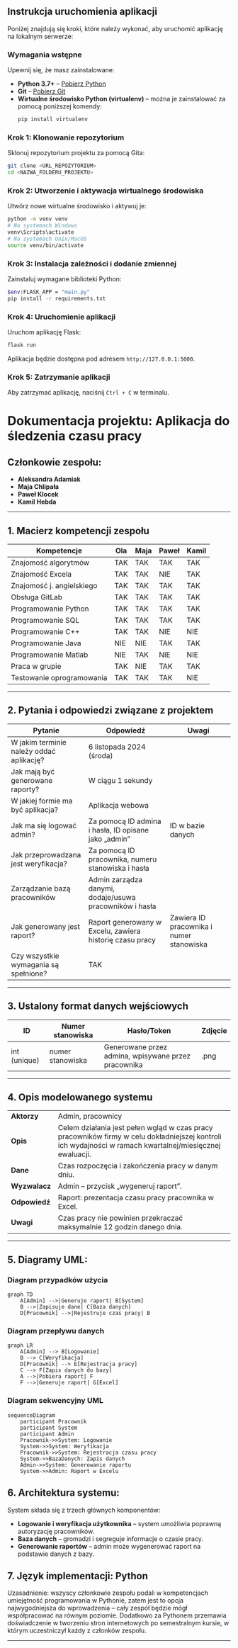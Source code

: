 ## Instrukcja uruchomienia aplikacji

Poniżej znajdują się kroki, które należy wykonać, aby uruchomić aplikację na lokalnym serwerze:

### Wymagania wstępne

Upewnij się, że masz zainstalowane:
- **Python 3.7+** – [Pobierz Python](https://www.python.org/downloads/)
- **Git** – [Pobierz Git](https://git-scm.com/downloads)
- **Wirtualne środowisko Python (virtualenv)** – można je zainstalować za pomocą poniższej komendy:
  ```bash
  pip install virtualenv
  ```

### Krok 1: Klonowanie repozytorium

Sklonuj repozytorium projektu za pomocą Gita:
```bash
git clone <URL_REPOZYTORIUM>
cd <NAZWA_FOLDERU_PROJEKTU>
```

### Krok 2: Utworzenie i aktywacja wirtualnego środowiska

Utwórz nowe wirtualne środowisko i aktywuj je:
```bash
python -m venv venv
# Na systemach Windows
venv\Scripts\activate
# Na systemach Unix/MacOS
source venv/bin/activate
```

### Krok 3: Instalacja zależności i dodanie zmiennej 

Zainstaluj wymagane biblioteki Python:
```bash
$env:FLASK_APP = "main.py"
pip install -r requirements.txt
```

### Krok 4: Uruchomienie aplikacji

Uruchom aplikację Flask:
```bash
flask run
```
Aplikacja będzie dostępna pod adresem `http://127.0.0.1:5000`.

### Krok 5: Zatrzymanie aplikacji

Aby zatrzymać aplikację, naciśnij `Ctrl + C` w terminalu.

# Dokumentacja projektu: Aplikacja do śledzenia czasu pracy

## Członkowie zespołu:
- **Aleksandra Adamiak**
- **Maja Chlipała**
- **Paweł Klocek**
- **Kamil Hebda**

---

## 1. Macierz kompetencji zespołu

| Kompetencje             | Ola | Maja | Paweł | Kamil |
|-------------------------|-----|------|-------|-------|
| Znajomość algorytmów    | TAK | TAK  | TAK   | TAK   |
| Znajomość Excela        | TAK | TAK  | NIE   | TAK   |
| Znajomość j. angielskiego| TAK | TAK  | TAK   | TAK   |
| Obsługa GitLab          | TAK | TAK  | TAK   | TAK   |
| Programowanie Python     | TAK | TAK  | TAK   | TAK   |
| Programowanie SQL        | TAK | TAK  | TAK   | TAK   |
| Programowanie C++        | TAK | TAK  | NIE   | NIE   |
| Programowanie Java       | NIE | NIE  | TAK   | TAK   |
| Programowanie Matlab     | NIE | TAK  | NIE   | NIE   |
| Praca w grupie           | TAK | NIE  | TAK   | TAK   |
| Testowanie oprogramowania| TAK | TAK  | TAK   | NIE   |

---

## 2. Pytania i odpowiedzi związane z projektem

| Pytanie                                 | Odpowiedź                                               | Uwagi                          |
|-----------------------------------------|---------------------------------------------------------|--------------------------------|
| W jakim terminie należy oddać aplikację?| 6 listopada 2024 (środa)                                |                                |
| Jak mają być generowane raporty?        | W ciągu 1 sekundy                                       |                                |
| W jakiej formie ma być aplikacja?       | Aplikacja webowa                                        |                                |
| Jak ma się logować admin?               | Za pomocą ID admina i hasła, ID opisane jako „admin”   | ID w bazie danych             |
| Jak przeprowadzana jest weryfikacja?    | Za pomocą ID pracownika, numeru stanowiska i hasła       |                                |
| Zarządzanie bazą pracowników            | Admin zarządza danymi, dodaje/usuwa pracowników i hasła  |                                |
| Jak generowany jest raport?             | Raport generowany w Excelu, zawiera historię czasu pracy | Zawiera ID pracownika i numer stanowiska |
| Czy wszystkie wymagania są spełnione?   | TAK                                                     |                                |

---

## 3. Ustalony format danych wejściowych

| ID | Numer stanowiska | Hasło/Token | Zdjęcie |
|----|------------------|-------------|---------|
| int (unique) | numer stanowiska | Generowane przez admina, wpisywane przez pracownika | .png |

---

## 4. Opis modelowanego systemu

|                              |                                                                                                                                                             |
|------------------------------|-------------------------------------------------------------------------------------------------------------------------------------------------------------|
| **Aktorzy**                  | Admin, pracownicy                                                                                                                                           |
| **Opis**                     | Celem działania jest pełen wgląd w czas pracy pracowników firmy w celu dokładniejszej kontroli ich wydajności w ramach kwartalnej/miesięcznej ewaluacji.    |
| **Dane**                     | Czas rozpoczęcia i zakończenia pracy w danym dniu.                                                                                                          |
| **Wyzwalacz**                | Admin – przycisk „wygeneruj raport”.                                                                                                                         |
| **Odpowiedź**                | Raport: prezentacja czasu pracy pracownika w Excel.                                                                                                          |
| **Uwagi**                    | Czas pracy nie powinien przekraczać maksymalnie 12 godzin danego dnia.                                                                                       |

---

## 5. Diagramy UML:

### Diagram przypadków użycia 
```mermaid
graph TD
    A[Admin] -->|Generuje raport| B[System]
    B -->|Zapisuje dane| C[Baza danych]
    D[Pracownik] -->|Rejestruje czas pracy| B
```
### Diagram przepływu danych
```mermaid
graph LR
    A[Admin] --> B[Logowanie]
    B --> C[Weryfikacja]
    D[Pracownik] --> E[Rejestracja pracy]
    C --> F[Zapis danych do bazy]
    A -->|Pobiera raport| F
    F -->|Generuje raport| G[Excel]
```
### Diagram sekwencyjny UML
```mermaid
sequenceDiagram
    participant Pracownik
    participant System
    participant Admin
    Pracownik->>System: Logowanie
    System->>System: Weryfikacja
    Pracownik->>System: Rejestracja czasu pracy
    System->>BazaDanych: Zapis danych
    Admin->>System: Generowanie raportu
    System->>Admin: Raport w Excelu
```

## 6. Architektura systemu:
System składa się z trzech głównych komponentów:

- **Logowanie i weryfikacja użytkownika** – system umożliwia poprawną autoryzację pracowników.
- **Baza danych** – gromadzi i segreguje informacje o czasie pracy.
- **Generowanie raportów** – admin może wygenerować raport na podstawie danych z bazy.

## 7. Język implementacji: Python

Uzasadnienie: wszyscy członkowie zespołu podali w kompetencjach umiejętność programowania w Pythonie, zatem jest to opcja najwygodniejsza do wprowadzenia – cały zespół będzie mógł współpracować na równym poziomie. Dodatkowo za Pythonem przemawia doświadczenie w tworzeniu stron internetowych po semestralnym kursie, w którym uczestniczył każdy z członków zespołu.

---


